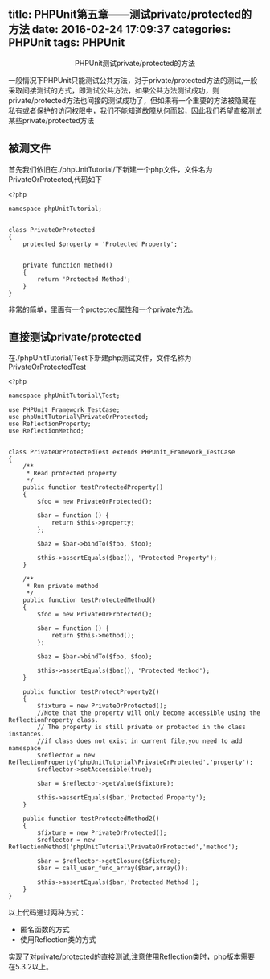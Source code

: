 title: PHPUnit第五章——测试private/protected的方法
date: 2016-02-24 17:09:37
categories: PHPUnit
tags: PHPUnit
---

<center>PHPUnit测试private/protected的方法</center>

<!--more-->

一般情况下PHPUnit只能测试公共方法，对于private/protected方法的测试,一般采取间接测试的方式，即测试公共方法，如果公共方法测试成功，则private/protected方法也间接的测试成功了，但如果有一个重要的方法被隐藏在私有或者保护的访问权限中，我们不能知道故障从何而起，因此我们希望直接测试某些private/protected方法

## 被测文件

首先我们依旧在./phpUnitTutorial/下新建一个php文件，文件名为PrivateOrProtected,代码如下

```
<?php

namespace phpUnitTutorial;


class PrivateOrProtected
{
    protected $property = 'Protected Property';


    private function method()
    {
        return 'Protected Method';
    }
}
```

非常的简单，里面有一个protected属性和一个private方法。

## 直接测试private/protected

在./phpUnitTutorial/Test下新建php测试文件，文件名称为PrivateOrProtectedTest

```
<?php

namespace phpUnitTutorial\Test;

use PHPUnit_Framework_TestCase;
use phpUnitTutorial\PrivateOrProtected;
use ReflectionProperty;
use ReflectionMethod;


class PrivateOrProtectedTest extends PHPUnit_Framework_TestCase
{
    /**
     * Read protected property
     */
    public function testProtectedProperty()
    {
        $foo = new PrivateOrProtected();

        $bar = function () {
            return $this->property;
        };

        $baz = $bar->bindTo($foo, $foo);

        $this->assertEquals($baz(), 'Protected Property');
    }

    /**
     * Run private method
     */
    public function testProtectedMethod()
    {
        $foo = new PrivateOrProtected();

        $bar = function () {
            return $this->method();
        };

        $baz = $bar->bindTo($foo, $foo);

        $this->assertEquals($baz(), 'Protected Method');
    }

    public function testProtectProperty2()
    {
        $fixture = new PrivateOrProtected();
        //Note that the property will only become accessible using the ReflectionProperty class.
        // The property is still private or protected in the class instances.
        //if class does not exist in current file,you need to add namespace
        $reflector = new ReflectionProperty('phpUnitTutorial\PrivateOrProtected','property');
        $reflector->setAccessible(true);

        $bar = $reflector->getValue($fixture);

        $this->assertEquals($bar,'Protected Property');
    }

    public function testProtectedMethod2()
    {
        $fixture = new PrivateOrProtected();
        $reflector = new ReflectionMethod('phpUnitTutorial\PrivateOrProtected','method');

        $bar = $reflector->getClosure($fixture);
        $bar = call_user_func_array($bar,array());

        $this->assertEquals($bar,'Protected Method');
    }
}
```

以上代码通过两种方式：

- 匿名函数的方式
- 使用Reflection类的方式

实现了对private/protected的直接测试,注意使用Reflection类时，php版本需要在5.3.2以上。




